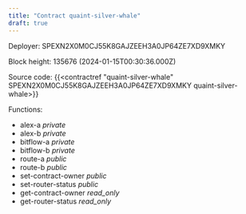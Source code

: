 ```yaml
---
title: "Contract quaint-silver-whale"
draft: true
---
```

Deployer: SPEXN2X0M0CJ55K8GAJZEEH3A0JP64ZE7XD9XMKY


 



Block height: 135676 (2024-01-15T00:30:36.000Z)

Source code: {{<contractref "quaint-silver-whale" SPEXN2X0M0CJ55K8GAJZEEH3A0JP64ZE7XD9XMKY quaint-silver-whale>}}

Functions:

* alex-a _private_
* alex-b _private_
* bitflow-a _private_
* bitflow-b _private_
* route-a _public_
* route-b _public_
* set-contract-owner _public_
* set-router-status _public_
* get-contract-owner _read_only_
* get-router-status _read_only_
